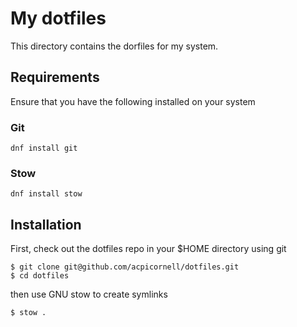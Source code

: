 # My dotfiles

This directory contains the dorfiles for my system.

## Requirements

Ensure that you have the following installed on your system

### Git

```shell
dnf install git
``` 

### Stow

```shell
dnf install stow
```

## Installation

First, check out the dotfiles repo in your $HOME directory using git

```shell
$ git clone git@github.com/acpicornell/dotfiles.git
$ cd dotfiles
```

then use GNU stow to create symlinks

```shell
$ stow .
```

